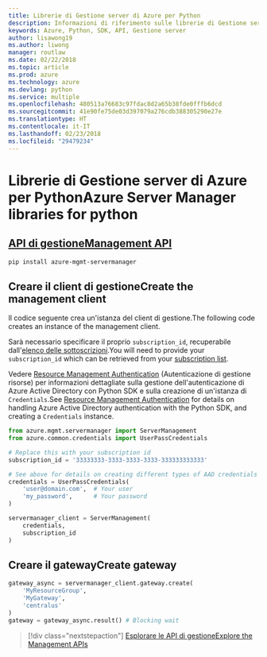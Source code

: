 ```yaml
---
title: Librerie di Gestione server di Azure per Python
description: Informazioni di riferimento sulle librerie di Gestione server di Azure per Python
keywords: Azure, Python, SDK, API, Gestione server
author: lisawong19
ms.author: liwong
manager: routlaw
ms.date: 02/22/2018
ms.topic: article
ms.prod: azure
ms.technology: azure
ms.devlang: python
ms.service: multiple
ms.openlocfilehash: 480513a76683c97fdac8d2a65b38fde0fffb6dcd
ms.sourcegitcommit: 41e90fe75de03d397079a276cdb388305290e27e
ms.translationtype: HT
ms.contentlocale: it-IT
ms.lasthandoff: 02/23/2018
ms.locfileid: "29479234"
---
```

# <a name="azure-server-manager-libraries-for-python"></a><span data-ttu-id="f35d1-104">Librerie di Gestione server di Azure per Python</span><span class="sxs-lookup"><span data-stu-id="f35d1-104">Azure Server Manager libraries for python</span></span>

## <a name="management-apipythonapioverviewazureservermanagermanagement"></a>[<span data-ttu-id="f35d1-105">API di gestione</span><span class="sxs-lookup"><span data-stu-id="f35d1-105">Management API</span></span>](/python/api/overview/azure/servermanager/management)

```bash
pip install azure-mgmt-servermanager
```

## <a name="create-the-management-client"></a><span data-ttu-id="f35d1-106">Creare il client di gestione</span><span class="sxs-lookup"><span data-stu-id="f35d1-106">Create the management client</span></span>

<span data-ttu-id="f35d1-107">Il codice seguente crea un'istanza del client di gestione.</span><span class="sxs-lookup"><span data-stu-id="f35d1-107">The following code creates an instance of the management client.</span></span>

<span data-ttu-id="f35d1-108">Sarà necessario specificare il proprio ``subscription_id``, recuperabile dall'[elenco delle sottoscrizioni](https://manage.windowsazure.com/#Workspaces/AdminTasks/SubscriptionMapping).</span><span class="sxs-lookup"><span data-stu-id="f35d1-108">You will need to provide your ``subscription_id`` which can be retrieved from your [subscription list](https://manage.windowsazure.com/#Workspaces/AdminTasks/SubscriptionMapping).</span></span>

<span data-ttu-id="f35d1-109">Vedere [Resource Management Authentication](/python/azure/python-sdk-azure-authenticate) (Autenticazione di gestione risorse) per informazioni dettagliate sulla gestione dell'autenticazione di Azure Active Directory con Python SDK e sulla creazione di un'istanza di ``Credentials``.</span><span class="sxs-lookup"><span data-stu-id="f35d1-109">See [Resource Management Authentication](/python/azure/python-sdk-azure-authenticate) for details on handling Azure Active Directory authentication with the Python SDK, and creating a ``Credentials`` instance.</span></span>

```python
from azure.mgmt.servermanager import ServerManagement
from azure.common.credentials import UserPassCredentials

# Replace this with your subscription id
subscription_id = '33333333-3333-3333-3333-333333333333'

# See above for details on creating different types of AAD credentials
credentials = UserPassCredentials(
    'user@domain.com',  # Your user
    'my_password',      # Your password
)

servermanager_client = ServerManagement(
    credentials,
    subscription_id
)
``` 

## <a name="create-gateway"></a><span data-ttu-id="f35d1-110">Creare il gateway</span><span class="sxs-lookup"><span data-stu-id="f35d1-110">Create gateway</span></span>
```python
gateway_async = servermanager_client.gateway.create(
    'MyResourceGroup',
    'MyGateway',
    'centralus'
)
gateway = gateway_async.result() # Blocking wait
```

> [!div class="nextstepaction"]
> [<span data-ttu-id="f35d1-111">Esplorare le API di gestione</span><span class="sxs-lookup"><span data-stu-id="f35d1-111">Explore the Management APIs</span></span>](/python/api/overview/azure/servermanager/management)